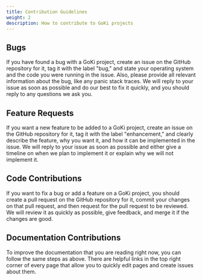 ```yaml
---
title: Contribution Guidelines
weight: 2
description: How to contribute to GoKi projects
---
```


## Bugs

If you have found a bug with a GoKi project, create an issue on the GitHub repository for it, tag it with the label "bug," and state your operating system and the code you were running in the issue. Also, please provide all relevant information about the bug, like any panic stack traces. We will reply to your issue as soon as possible and do our best to fix it quickly, and you should reply to any questions we ask you.

## Feature Requests

If you want a new feature to be added to a GoKi project, create an issue on the GitHub repository for it, tag it with the label "enhancement," and clearly describe the feature, why you want it, and how it can be implemented in the issue. We will reply to your issue as soon as possible and either give a timeline on when we plan to implement it or explain why we will not implement it.

## Code Contributions

If you want to fix a bug or add a feature on a GoKi project, you should create a pull request on the GitHub repository for it, commit your changes on that pull request, and then request for the pull request to be reviewed. We will review it as quickly as possible, give feedback, and merge it if the changes are good.

## Documentation Contributions

To improve the documentation that you are reading right now, you can follow the same steps as above. There are helpful links in the top right corner of every page that allow you to quickly edit pages and create issues about them.
